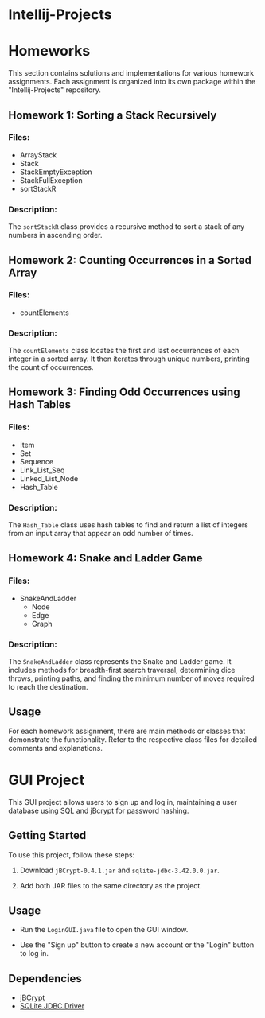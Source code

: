# Intellij-Projects

# Homeworks

This section contains solutions and implementations for various homework assignments. Each assignment is organized into its own package within the "Intellij-Projects" repository.

## Homework 1: Sorting a Stack Recursively

### Files:
- ArrayStack
- Stack
- StackEmptyException
- StackFullException
- sortStackR

### Description:
The `sortStackR` class provides a recursive method to sort a stack of any numbers in ascending order.

## Homework 2: Counting Occurrences in a Sorted Array

### Files:
- countElements

### Description:
The `countElements` class locates the first and last occurrences of each integer in a sorted array. It then iterates through unique numbers, printing the count of occurrences.

## Homework 3: Finding Odd Occurrences using Hash Tables

### Files:
- Item
- Set
- Sequence
- Link_List_Seq
- Linked_List_Node
- Hash_Table

### Description:
The `Hash_Table` class uses hash tables to find and return a list of integers from an input array that appear an odd number of times.

## Homework 4: Snake and Ladder Game

### Files:
- SnakeAndLadder
  - Node
  - Edge
  - Graph

### Description:
The `SnakeAndLadder` class represents the Snake and Ladder game. It includes methods for breadth-first search traversal, determining dice throws, printing paths, and finding the minimum number of moves required to reach the destination.

## Usage
For each homework assignment, there are main methods or classes that demonstrate the functionality. Refer to the respective class files for detailed comments and explanations.


# GUI Project

This GUI project allows users to sign up and log in, maintaining a user database using SQL and jBcrypt for password hashing.

## Getting Started

To use this project, follow these steps:

1. Download `jBCrypt-0.4.1.jar` and `sqlite-jdbc-3.42.0.0.jar`.

2. Add both JAR files to the same directory as the project.

## Usage

- Run the `LoginGUI.java` file to open the GUI window.

- Use the "Sign up" button to create a new account or the "Login" button to log in.

## Dependencies

- [jBCrypt](https://www.mindrot.org/projects/jBCrypt/)
- [SQLite JDBC Driver](https://bitbucket.org/xerial/sqlite-jdbc)


